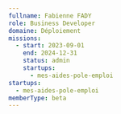 ```yaml
---
fullname: Fabienne FADY
role: Business Developer
domaine: Déploiement
missions:
  - start: 2023-09-01
    end: 2024-12-31
    status: admin
    startups:
      - mes-aides-pole-emploi
startups:
  - mes-aides-pole-emploi
memberType: beta
---
```

